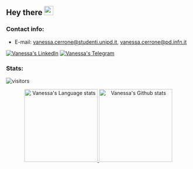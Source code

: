 ## Hey there <img src="https://media.giphy.com/media/hvRJCLFzcasrR4ia7z/giphy.gif" width="25px">
### Contact info:
* E-mail: vanessa.cerrone@studenti.unipd.it, vanessa.cerrone@pd.infn.it


[![Vanessa's LinkedIn](https://img.shields.io/badge/LinkedIn-0077B5?style=for-the-badge&logo=linkedin&logoColor=white)](https://www.linkedin.com/in/vanessa-cerrone-51129b220/)
[![Vanessa's Telegram](https://img.shields.io/badge/Telegram-2CA5E0?style=for-the-badge&logo=telegram&logoColor=white)](https://t.me/vanessacerrone)


### Stats:

![visitors](https://shields-io-visitor-counter.herokuapp.com/badge?page=vanessacerrone&label=Visitors&labelColor=000000&logo=GitHub&logoColor=FFFFFF&color=1D70B8&style=for-the-badge)

<!---
 [![Vanessa's GitHub stats](https://github-readme-stats.vercel.app/api?username=vanessacerrone&show_icons=true&theme=graywhite&count_private=true)](https://github.com/anuraghazra/github-readme-stats)
 [![Top Langs](https://github-readme-stats.vercel.app/api/top-langs/?username=vanessacerrone&langs_count=5&show_icons=true&theme=graywhite&count_private=true)](https://github.com/anuraghazra/github-readme-stats)
-->


<!-- Light Mode -->
<div align="center"> 
<a href="https://github.com/vanessacerrone#gh-light-mode-only">
  <img height=200 src="https://github-readme-stats-git-master-rstaa-rickstaa.vercel.app/api/top-langs/?username=vanessacerrone&theme=graywhite&layout=compact&include_all_commits=true&langs_count=6&hide_border=1#gh-light-mode-only" alt="Vanessa's Language stats" />
</a>
<a href="https://github.com/vanessacerrone#gh-light-mode-only">
  <img height=200 src="https://github-readme-stats-git-master-rstaa-rickstaa.vercel.app/api?username=vanessacerrone&show_icons=true&count_private=true&line_height=28&&theme=graywhite&hide_border=1&include_all_commits=true&card_width=450&role=OWNER,COLLABORATOR#gh-light-mode-only" alt="Vanessa's Github stats" />
</a>
</div>

<!---
<a href="https://github.com/ashutosh00710/github-readme-activity-graph"><img alt="Vanessa's Activity Graph" 
src="https://activity-graph.herokuapp.com/graph?username=vanessacerrone&bg_color=141414&color=FFFFFF&line=ea8204&point=c3c3c3&hide_border=true" /></a>
-->

